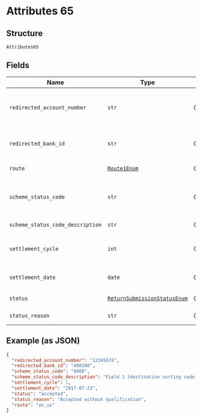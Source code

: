 
# Attributes 65

## Structure

`Attributes65`

## Fields

| Name | Type | Tags | Description |
|  --- | --- | --- | --- |
| `redirected_account_number` | `str` | Optional | Details of the account to which funds are redirected (if applicable) |
| `redirected_bank_id` | `str` | Optional | Details of the bank to which funds are redirected (if applicable) |
| `route` | [`Route1Enum`](../../doc/models/route-1-enum.md) | Optional | Route taken for a return |
| `scheme_status_code` | `str` | Optional | Scheme-specific status (if submission has been submitted to a scheme) |
| `scheme_status_code_description` | `str` | Optional | [Description](http://api-docs.form3.tech/api.html#enumerations-scheme-status-codes-for-bacs) of `scheme_status_code` |
| `settlement_cycle` | `int` | Optional | Cycle in which the payment will be settled<br>**Constraints**: `>= 0` |
| `settlement_date` | `date` | Optional | Date that the payment will be settled |
| `status` | [`ReturnSubmissionStatusEnum`](../../doc/models/return-submission-status-enum.md) | Optional | [Status](http://draft-api-docs.form3.tech/api.html#enumerations-payment-submission-status) of the submission |
| `status_reason` | `str` | Optional | Description of the submission status |

## Example (as JSON)

```json
{
  "redirected_account_number": "12345678",
  "redirected_bank_id": "400300",
  "scheme_status_code": "0000",
  "scheme_status_code_description": "Field 1 (destination sorting code) was invalid",
  "settlement_cycle": 1,
  "settlement_date": "2017-07-23",
  "status": "accepted",
  "status_reason": "Accepted without qualification",
  "route": "on_us"
}
```

